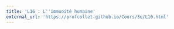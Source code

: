 ```yaml
---
title: 'L16 : L''immunité humaine'
external_url: 'https://profcollet.github.io/Cours/3e/L16.html'
---
```


